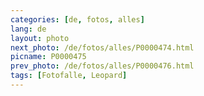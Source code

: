 ```yaml
---
categories: [de, fotos, alles]
lang: de
layout: photo
next_photo: /de/fotos/alles/P0000474.html
picname: P0000475
prev_photo: /de/fotos/alles/P0000476.html
tags: [Fotofalle, Leopard]
---
```

